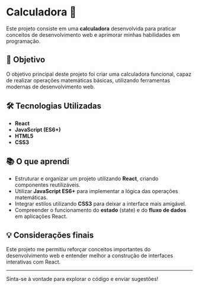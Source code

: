 # Calculadora 🧮

Este projeto consiste em uma **calculadora** desenvolvida para praticar conceitos de desenvolvimento web e aprimorar minhas habilidades em programação.

## 🚀 Objetivo

O objetivo principal deste projeto foi criar uma calculadora funcional, capaz de realizar operações matemáticas básicas, utilizando ferramentas modernas de desenvolvimento web.

## 🛠️ Tecnologias Utilizadas

- **React**  
- **JavaScript (ES6+)**  
- **HTML5**  
- **CSS3**

## 📚 O que aprendi

- Estruturar e organizar um projeto utilizando **React**, criando componentes reutilizáveis.
- Utilizar **JavaScript ES6+** para implementar a lógica das operações matemáticas.
- Integrar estilos utilizando **CSS3** para deixar a interface mais amigável.
- Compreender o funcionamento do **estado** (state) e do **fluxo de dados** em aplicações React.

## 💡 Considerações finais

Este projeto me permitiu reforçar conceitos importantes do desenvolvimento web e entender melhor a construção de interfaces interativas com React.

---

Sinta-se à vontade para explorar o código e enviar sugestões!